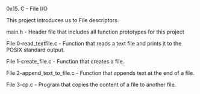 0x15. C - File I/O


This project introduces us to File descriptors.

main.h - Header file that includes all function prototypes for this project

File 0-read_textfile.c - Function that reads a text file and prints it to the POSIX standard output.

File 1-create_file.c - Function that creates a file.

File 2-append_text_to_file.c - Function that appends text at the end of a file.

File 3-cp.c - Program that copies the content of a file to another file.
